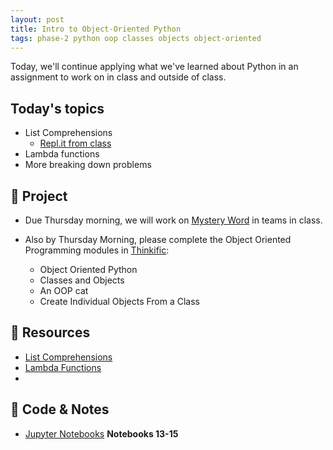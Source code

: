 ```yaml
---
layout: post
title: Intro to Object-Oriented Python
tags: phase-2 python oop classes objects object-oriented
---
```


Today, we'll continue applying what we've learned about Python in an assignment to work on in class and outside of class.

## Today's topics

- List Comprehensions
  - [Repl.it from class](https://replit.com/@rlconley/ListComp)
- Lambda functions
- More breaking down problems

## 🎯 Project

- Due Thursday morning, we will work on [Mystery Word](https://classroom.github.com/a/DZtAgDQS) in teams in class. 

- Also by Thursday Morning, please complete the Object Oriented Programming modules in [Thinkific](https://momentumlearn.thinkific.com/manage/courses/1739105/contents/32705516):
  - Object Oriented Python
  - Classes and Objects
  - An OOP cat
  - Create Individual Objects From a Class

## 🔖 Resources

- [List Comprehensions](https://www.pythonforbeginners.com/basics/list-comprehensions-in-python)
- [Lambda Functions](https://realpython.com/python-lambda/)
- 

## 🦉 Code & Notes

- [Jupyter Notebooks](https://github.com/Momentum-Team-13/python-notebooks) **Notebooks 13-15**

